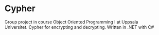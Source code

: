 # Cypher
Group project in course Object Oriented Programming I at Uppsala Universitet. Cypher for encrypting and decrypting. Written in .NET with C#
